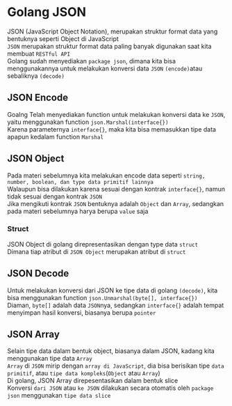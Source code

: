 # Golang JSON
JSON (JavaScript Object Notation), merupakan struktur format data yang bentuknya seperti Object di JavaScript<br>
`JSON` merupakan struktur format data paling banyak digunakan saat kita membuat `RESTful API`<br>
Golang sudah menyediakan `package json`, dimana kita bisa menggunakannya untuk melakukan konversi data `JSON` `(encode)`atau sebaliknya `(decode)`

## JSON Encode
Goalng Telah menyediakan function untuk melakukan konversi data ke `JSON`, yaitu menggunakan function `json.Marshal(interface{})`<br>
Karena parameternya `interface{}`, maka kita bisa memasukkan tipe data apapun kedalam function `Marshal`

## JSON Object
Pada materi sebelumnya kita melakukan encode data seperti `string, number, boolean, dan type data primitif lainnya`<br>
Walaupun bisa dilakukan karena sesuai dengan kontrak `interface{}`, namun tidak sesuai dengan kontrak `JSON`<br>
Jika mengikuti kontrak `JSON` bentuknya adalah `Object` dan `Array`, sedangkan pada materi sebelumnya harya berupa `value` saja
### Struct
JSON Object di golang direpresentasikan dengan type data `struct` <br>
Dimana tiap atribut di `JSON Object` merupakan atribut di `struct`

## JSON Decode
Untuk melakukan konversi dari JSON ke tipe data di golang `(decode)`, kita bisa menggunakan function `json.Unmarshal(byte[], interface{})`<br>
Diaman, `byte[]` adalah data `JSON`nya, sedangkan `interface{}` adalah tempat menyimpan hasil konversi, biasanya berupa `pointer`

## JSON Array
Selain tipe data dalam bentuk object, biasanya dalam JSON, kadang kita menggunakan tipe data `Array`<br>
`Array` di `JSON` mirip dengan `array di JavaScript`, dia bisa berisikan tipe `data primitif`, atau `tipe data kompleks`(`Object` atau `Array`)<br>
Di golang, JSON Array direpesentasikan dalam bentuk slice<br>
Konversi `dari JSON` atau `ke JSON` dilakukan secara otomatis oleh `package json` menggunakan `tipe data slice`